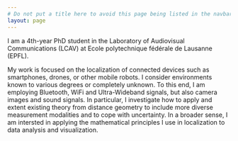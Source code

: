 ```yaml
---
# Do not put a title here to avoid this page being listed in the navbar.
layout: page
---
```

 
I am a 4th-year PhD student in the Laboratory of Audiovisual Communications (LCAV) at Ecole polytechnique fédérale de Lausanne (EPFL). 

My work is focused on the localization of connected devices such as smartphones, drones, or other mobile robots. I consider environments known to various degrees or completely unknown. To this end, I am employing Bluetooth, WiFi and Ultra-Wideband signals, but also camera images and sound signals. In particular, I investigate how to apply and extent existing theory from distance geometry to include more diverse measurement modalities and to cope with uncertainty. In a broader sense, I am intersted in applying the mathematical principles I use in localization to data analysis and visualization.
